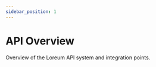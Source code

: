 ```yaml
---
sidebar_position: 1
---
```


# API Overview

Overview of the Loreum API system and integration points. 